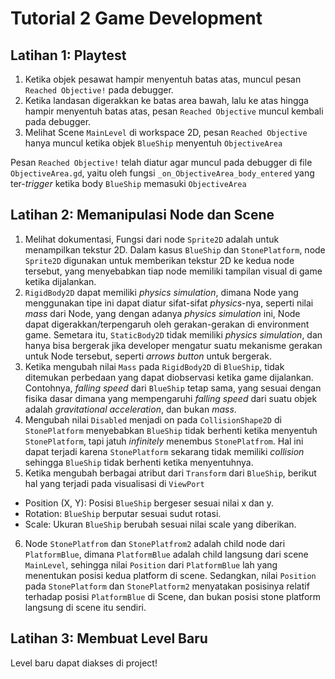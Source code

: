 # Tutorial 2 Game Development
## Latihan 1: Playtest
1. Ketika objek pesawat hampir menyentuh batas atas, muncul pesan ``Reached Objective!`` pada debugger.
1. Ketika landasan digerakkan ke batas area bawah, lalu ke atas hingga hampir menyentuh batas atas, pesan ``Reached Objective`` muncul kembali pada debugger.
1. Melihat Scene ``MainLevel`` di workspace 2D, pesan ``Reached Objective`` hanya muncul ketika objek ``BlueShip`` menyentuh ``ObjectiveArea``

Pesan ``Reached Objective!`` telah diatur agar muncul pada debugger di file ``ObjectiveArea.gd``, yaitu oleh fungsi ``_on_ObjectiveArea_body_entered`` yang ter-_trigger_ ketika body ``BlueShip`` memasuki ``ObjectiveArea``

## Latihan 2: Memanipulasi Node dan Scene
1. Melihat dokumentasi, Fungsi dari node ``Sprite2D`` adalah untuk menampilkan tekstur 2D. Dalam kasus ``BlueShip`` dan ``StonePlatform``, node ``Sprite2D`` digunakan untuk memberikan tekstur 2D ke kedua node tersebut, yang menyebabkan tiap node memiliki tampilan visual di game ketika dijalankan.
1. ``RigidBody2D`` dapat memiliki _physics simulation_, dimana Node yang menggunakan tipe ini dapat diatur sifat-sifat _physics_-nya, seperti nilai _mass_ dari Node, yang dengan adanya _physics simulation_ ini, Node dapat digerakkan/terpengaruh oleh gerakan-gerakan di environment game. Semetara itu, ``StaticBody2D`` tidak memiliki _physics simulation_, dan hanya bisa bergerak jika developer mengatur suatu mekanisme gerakan untuk Node tersebut, seperti _arrows button_ untuk bergerak.
1. Ketika mengubah nilai ``Mass`` pada ``RigidBody2D`` di ``BlueShip``, tidak ditemukan perbedaan yang dapat diobservasi ketika game dijalankan.
Contohnya, _falling speed_ dari ``BlueShip`` tetap sama, yang sesuai dengan fisika dasar dimana yang mempengaruhi _falling speed_ dari suatu objek adalah _gravitational acceleration_, dan bukan _mass_. 
1. Mengubah nilai ``Disabled`` menjadi on pada ``CollisionShape2D`` di ``StonePlatform`` menyebabkan ``BlueShip`` tidak berhenti ketika menyentuh ``StonePlatform``, tapi jatuh _infinitely_ menembus ``StonePlatfrom``. Hal ini dapat terjadi karena ``StonePlatform`` sekarang tidak memiliki _collision_ sehingga ``BlueShip`` tidak berhenti ketika menyentuhnya.
1. Ketika mengubah berbagai atribut dari ``Transform`` dari ``BlueShip``, berikut hal yang terjadi pada visualisasi di ``ViewPort``
 - Position (X, Y): Posisi ``BlueShip`` bergeser sesuai nilai x dan y.
 - Rotation: ``BlueShip`` berputar sesuai sudut rotasi.
 - Scale: Ukuran ``BlueShip`` berubah sesuai nilai scale yang diberikan.
6. Node ``StonePlatfrom`` dan ``StonePlatfrom2`` adalah child node dari ``PlatformBlue``, dimana ``PlatformBlue`` adalah child langsung dari scene ``MainLevel``, sehingga nilai ``Position`` dari ``PlatformBlue`` lah yang menentukan posisi kedua platform di scene. Sedangkan, nilai ``Position`` pada ``StonePlatform`` dan ``StonePlatform2`` menyatakan posisinya relatif terhadap posisi ``PlatformBlue`` di Scene, dan bukan posisi stone platform langsung di scene itu sendiri.

## Latihan 3: Membuat Level Baru

Level baru dapat diakses di project!

